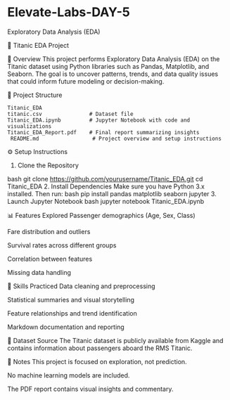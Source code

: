 # Elevate-Labs-DAY-5
Exploratory Data Analysis (EDA)

🚢 Titanic EDA Project

📘 Overview
  This project performs Exploratory Data Analysis (EDA) on the Titanic dataset using Python libraries such as Pandas, Matplotlib, and Seaborn. The goal is to uncover patterns, trends, and data quality issues that could inform future modeling or decision-making.

📂 Project Structure

    Titanic_EDA
    titanic.csv               # Dataset file
    Titanic_EDA.ipynb         # Jupyter Notebook with code and visualizations
    Titanic_EDA_Report.pdf    # Final report summarizing insights
     README.md                 # Project overview and setup instructions

⚙️ Setup Instructions
1. Clone the Repository
   
  bash
  git clone https://github.com/yourusername/Titanic_EDA.git
  cd Titanic_EDA
2. Install Dependencies
  Make sure you have Python 3.x installed. Then run:
  bash
  pip install pandas matplotlib seaborn jupyter
3. Launch Jupyter Notebook
  bash
  jupyter notebook Titanic_EDA.ipynb

📊 Features Explored
  Passenger demographics (Age, Sex, Class)

  Fare distribution and outliers

  Survival rates across different groups

  Correlation between features

  Missing data handling

🧠 Skills Practiced
  Data cleaning and preprocessing

  Statistical summaries and visual storytelling

  Feature relationships and trend identification

  Markdown documentation and reporting

📎 Dataset Source
  The Titanic dataset is publicly available from Kaggle and contains information about passengers aboard the RMS Titanic.

📌 Notes
  This project is focused on exploration, not prediction.

  No machine learning models are included.

  The PDF report contains visual insights and commentary.
